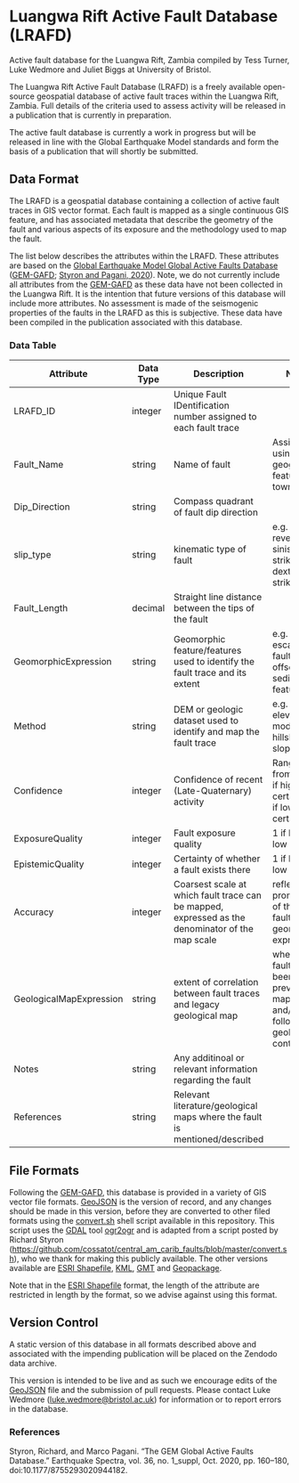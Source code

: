 # Luangwa Rift Active Fault Database (LRAFD)
Active fault database for the Luangwa Rift, Zambia compiled by Tess Turner, Luke Wedmore and Juliet Biggs at University of Bristol.

The Luangwa Rift Active Fault Database (LRAFD) is a freely available open-source geospatial database of active fault traces within the Luangwa Rift, Zambia. Full details of the criteria used to assess activity will be released in a publication that is currently in preparation.

The active fault database is currently a work in progress but will be released in line with the Global Earthquake Model standards and form the basis of a publication that will shortly be submitted.

## Data Format
The LRAFD is a geospatial database containing a collection of active fault traces in GIS vector format. Each fault is mapped as a single continuous GIS feature, and has associated metadata that describe the geometry of the fault and various aspects of its exposure and the methodology used to map the fault.

The list below describes the attributes within the LRAFD. These attributes are based on the [Global Earthquake Model Global Active Faults Database] ([GEM-GAFD]; [Styron and Pagani, 2020]). Note, we do not currently include all attributes from the [GEM-GAFD] as these data have not been collected in the Luangwa Rift. It is the intention that future versions of this database will include more attributes. No assessment is made of the seismogenic properties of the faults in the LRAFD as this is subjective. These data have been compiled in the publication associated with this database.


### Data Table
Attribute                                   | Data Type | Description                                                     | Notes
--------------------------------------------|-----------|-----------------------------------------------------------------|-----------------------------------
LRAFD_ID                                    | integer   | Unique Fault IDentification number assigned to each fault trace | 
Fault_Name                                  | string    | Name of fault                                                   | Assigned using local geographic features or towns
Dip_Direction                               | string    | Compass quadrant of fault dip direction                         | 
slip_type                                   | string    | kinematic type of fault                                         | e.g. normal, reverse, sinistral-strike slip, dextral-strike slip
Fault_Length                                | decimal   | Straight line distance between the tips of the fault            | 
GeomorphicExpression                        | string    | Geomorphic feature/features used to identify the fault trace and its extent | e.g. escarpment, fault scarp, offset sedimentary feature
Method                                      | string    | DEM or geologic dataset used to identify and map the fault trace | e.g. digital elevation model hillshade, slope map
Confidence                                  | integer   | Confidence of recent (Late-Quaternary) activity                 | Ranges from 1-4, 1 if high certainty, 4 if low certainty
ExposureQuality                             | integer   | Fault exposure quality                                          | 1 if high, 2 if low
EpistemicQuality                            | integer   | Certainty of whether a fault exists there                       | 1 if high, 2 if low
Accuracy                                    | integer   | Coarsest scale at which fault trace can be mapped, expressed as the denominator of the map scale | reflects the prominence of the fault's geomorphic expression
GeologicalMapExpression                     | string    | extent of correlation between fault traces and legacy geological map | whether faults have been previously mapped and/or follow geological contacts
Notes                                       | string    | Any additinoal or relevant information regarding the fault      | 
References                                  | string    | Relevant literature/geological maps where the fault is mentioned/described | 

## File Formats
Following the [GEM-GAFD], this database is provided in a variety of GIS vector file formats. [GeoJSON] is the version of record, and any changes should be made in this version, before they are converted to other filed formats using the [convert.sh] shell script available in this repository. This script uses the [GDAL] tool [ogr2ogr] and is adapted from a script posted by Richard Styron (https://github.com/cossatot/central_am_carib_faults/blob/master/convert.sh), who we thank for making this publicly available. The other versions available are [ESRI Shapefile], [KML], [GMT] and [Geopackage]. 

Note that in the [ESRI Shapefile] format, the length of the attribute are restricted in length by the format, so we advise against using this format.

## Version Control
A static version of this database in all formats described above and associated with the impending publication will be placed on the Zendodo data archive.

This version is intended to be live and as such we encourage edits of the [GeoJSON] file and the submission of pull requests. Please contact Luke Wedmore (<luke.wedmore@bristol.ac.uk>) for information or to report errors in the database.

### References
Styron, Richard, and Marco Pagani. “The GEM Global Active Faults Database.” Earthquake Spectra, vol. 36, no. 1_suppl, Oct. 2020, pp. 160–180, doi:10.1177/8755293020944182.


[GeoJSON]: http://geojson.org/
[GeoPackage]: https://www.geopackage.org/
[ESRI ShapeFile]: https://support.esri.com/en/white-paper/279
[Global Earthquake Model Global Active Faults Database]: https://github.com/cossatot/gem-global-active-faults
[GEM-GAFD]: https://github.com/cossatot/gem-global-active-faults
[ogr2ogr]: https://gdal.org/programs/ogr2ogr.html
[GDAL]: https://gdal.org/
[KML]: https://earth.google.com
[GMT]: https://www.generic-mapping-tools.org/
[convert.sh]: https://github.com/LukeWedmore/luangwa_rift_active_fault_database/blob/main/convert.sh
[Styron and Pagani, 2020]: https://doi.org/10.1177%2F8755293020944182

